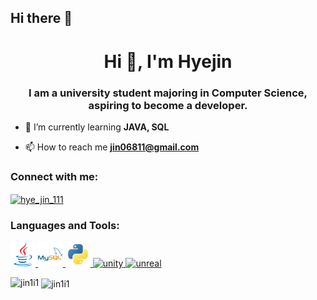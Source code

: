 ## Hi there 👋

<h1 align="center">Hi 👋, I'm Hyejin</h1>
<h3 align="center">I am a university student majoring in Computer Science, aspiring to become a developer.</h3>

- 🌱 I’m currently learning **JAVA, SQL**

- 📫 How to reach me **jin06811@gmail.com**

<h3 align="left">Connect with me:</h3>
<p align="left">
<a href="https://instagram.com/hye_jin_111" target="blank"><img align="center" src="https://raw.githubusercontent.com/rahuldkjain/github-profile-readme-generator/master/src/images/icons/Social/instagram.svg" alt="hye_jin_111" height="30" width="40" /></a>
</p>

<h3 align="left">Languages and Tools:</h3>
<p align="left"> <a href="https://www.java.com" target="_blank" rel="noreferrer"> <img src="https://raw.githubusercontent.com/devicons/devicon/master/icons/java/java-original.svg" alt="java" width="40" height="40"/> </a> <a href="https://www.mysql.com/" target="_blank" rel="noreferrer"> <img src="https://raw.githubusercontent.com/devicons/devicon/master/icons/mysql/mysql-original-wordmark.svg" alt="mysql" width="40" height="40"/> </a> <a href="https://www.python.org" target="_blank" rel="noreferrer"> <img src="https://raw.githubusercontent.com/devicons/devicon/master/icons/python/python-original.svg" alt="python" width="40" height="40"/> </a> <a href="https://unity.com/" target="_blank" rel="noreferrer"> <img src="https://www.vectorlogo.zone/logos/unity3d/unity3d-icon.svg" alt="unity" width="40" height="40"/> </a> <a href="https://unrealengine.com/" target="_blank" rel="noreferrer"> <img src="https://raw.githubusercontent.com/kenangundogan/fontisto/036b7eca71aab1bef8e6a0518f7329f13ed62f6b/icons/svg/brand/unreal-engine.svg" alt="unreal" width="40" height="40"/> </a> </p>

&nbsp;<img align="center" src="https://github-readme-stats.vercel.app/api?username=jin1i1&show_icons=true&theme=dark&hide_border=true&title_color=004386&icon_color=004386&layout=compact&locale=en" alt="jin1i1" />
<img align="left" src="https://github-readme-stats.vercel.app/api/top-langs?username=jin1i1&show_icons=true&theme=dark&locale=en&layout=compact" alt="jin1i1" />



<!--[jin1i1's github stats](https://github-readme-stats.vercel.app/api?username=jin1i1&show_icons=true&theme=dark)
[![jin1i1's github stats](https://github-readme-stats.vercel.app/api/top-langs/?username=jin1i1&show_icons=true&theme=dark&hide_border=true&title_color=004386&icon_color=004386&layout=compact)](https://github.com/jin1i1)-->


<!--
**jin1i1/jin1i1** is a ✨ _special_ ✨ repository because its `README.md` (this file) appears on your GitHub profile.

Here are some ideas to get you started:

- 🔭 I’m currently working on ...
- 🌱 I’m currently learning ...
- 👯 I’m looking to collaborate on ...
- 🤔 I’m looking for help with ...
- 💬 Ask me about ...
- 📫 How to reach me: ...
- 😄 Pronouns: ...
- ⚡ Fun fact: ...
-->
